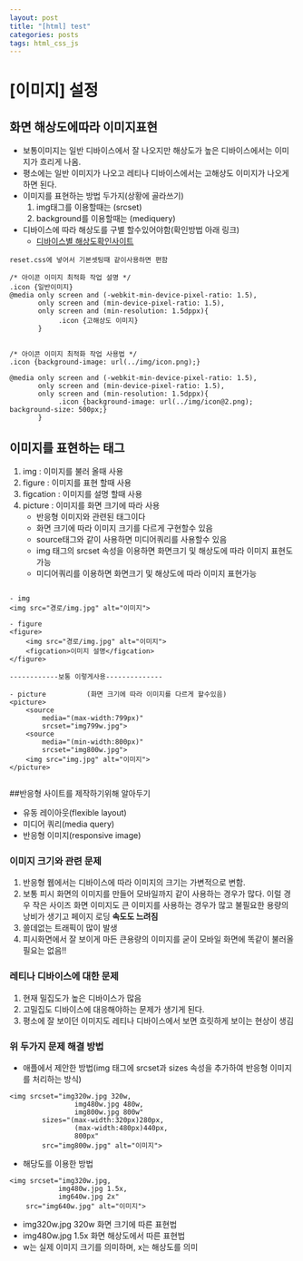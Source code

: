 ```yaml
---
layout: post
title: "[html] test"
categories: posts
tags: html_css_js
---
```


# [이미지] 설정

## 화면 해상도에따라 이미지표현

- 보통이미지는 일반 디바이스에서 잘 나오지만 해상도가 높은 디바이스에서는 이미지가 흐리게 나옴.
- 평소에는 일반 이미지가 나오고 레티나 디바이스에서는 고해상도 이미지가 나오게 하면 된다.
- 이미지를 표현하는 방법 두가지(상황에 골라쓰기)
	1. img태그를 이용할때는 (srcset)
	2. background를 이용할때는 (mediquery)
- 디바이스에 따라 해상도를 구별 할수있어야함(확인방법 아래 링크)
	- [디바이스별 해상도확인사이트](https://webkit.org/demos/srcset/)

```
reset.css에 넣어서 기본셋팅때 같이사용하면 편함

/* 아이콘 이미지 최적화 작업 설명 */
.icon {일반이미지}
@media only screen and (-webkit-min-device-pixel-ratio: 1.5),
       only screen and (min-device-pixel-ratio: 1.5),
       only screen and (min-resolution: 1.5dppx){
            .icon {고해상도 이미지}
       }
       
       
/* 아이콘 이미지 최적화 작업 사용법 */
.icon {background-image: url(../img/icon.png);}

@media only screen and (-webkit-min-device-pixel-ratio: 1.5),
       only screen and (min-device-pixel-ratio: 1.5),
       only screen and (min-resolution: 1.5dppx){
            .icon {background-image: url(../img/icon@2.png); background-size: 500px;}
       }
```

## 이미지를 표현하는 태그

1. img : 이미지를 불러 올때 사용
2. figure : 이미지를 표현 할때 사용
3. figcation : 이미지를 설명 할때 사용
4. picture : 이미지를 화면 크기에 따라 사용
	- 반응형 이미지와 관련된 태그이다
	- 화면 크기에 따라 이미지 크기를 다르게 구현할수 있음
	- source태그와 같이 사용하면 미디어쿼리를 사용할수 있음
	- img 태그의 srcset 속성을 이용하면 화면크기 및 해상도에 따라 이미지 표현도 가능
	- 미디어쿼리를 이용하면 화면크기 및 해상도에 따라 이미지 표현가능

```

- img
<img src="경로/img.jpg" alt="이미지">

- figure
<figure>
	<img src="경로/img.jpg" alt="이미지">
	<figcation>이미지 설명</figcation>
</figure>

------------보통 이렇게사용--------------

- picture          (화면 크기에 따라 이미지를 다르게 할수있음)
<picture>
	<source
		media="(max-width:799px)"
		srcset="img799w.jpg">
	<source
		media="(min-width:800px)"
		srcset="img800w.jpg">
	<img src="img.jpg" alt="이미지">
</picture>


```



##반응형 사이트를 제작하기위해 알아두기
- 유동 레이아웃(flexible layout)
- 미디어 쿼리(media query)
- 반응형 이미지(responsive image)

### 이미지 크기와 관련 문제

1. 반응형 웹에서는 디바이스에 따라 이미지의 크기는 가변적으로 변함. 
2. 보통 피시 화면의 이미지를 만들어 모바일까지 같이 사용하는 경우가 많다. 이럴 경우 작은 사이즈 화면 이미지도 큰 이미지를 사용하는 경우가 많고 불필요한 용량의 낭비가 생기고 페이지 로딩 **속도도 느려짐**
3. 쓸데없는 트래픽이 많이 발생
4. 피시화면에서 잘 보이게 마든 큰용량의 이미지를 굳이 모바일 화면에 똑같이 불러올 필요는 없음!!

### 레티나 디바이스에 대한 문제

1. 현재 밀집도가 높은 디바이스가 많음
2. 고밀집도 디바이스에 대응해야하는 문제가 생기게 된다.
3. 평소에 잘 보이던 이미지도 레티나 디바이스에서 보면 흐릿하게 보이는 현상이 생김

### 위 두가지 문제 해결 방법

- 애플에서 제안한 방법(img 태그에 srcset과 sizes 속성을 추가하여 반응형 이미지를 처리하는 방식)

```
<img srcset="img320w.jpg 320w,
				img480w.jpg 480w,
				img800w.jpg 800w"
        sizes="(max-width:320px)280px,
                (max-width:480px)440px,
                800px"
        src="img800w.jpg" alt="이미지">
```

- 해당도를 이용한 방법

```
<img srcset="img320w.jpg,
            img480w.jpg 1.5x,
            img640w.jpg 2x"
    src="img640w.jpg" alt="이미지">
```
- img320w.jpg 320w 화면 크기에 따른 표현법
- img480w.jpg 1.5x 화면 해상도에서 따른 표현법
- w는 실제 이미지 크기를 의미하며, x는 해상도를 의미






